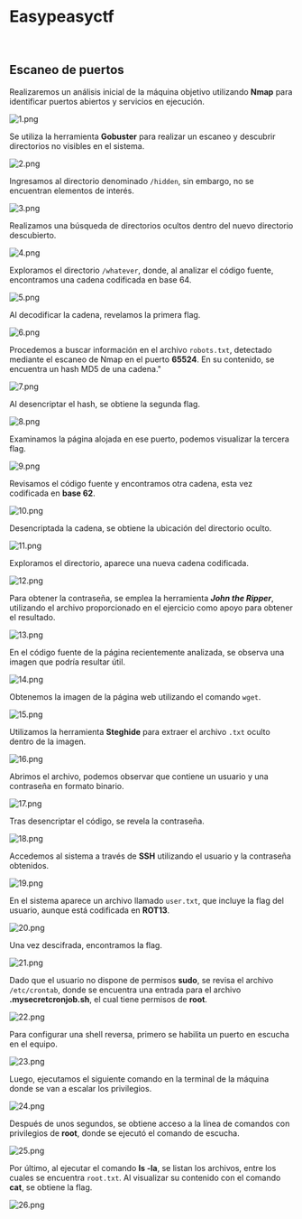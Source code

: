 # Easypeasyctf

<br>

## Escaneo de puertos

Realizaremos un análisis inicial de la máquina objetivo utilizando **Nmap** para identificar puertos abiertos y servicios en ejecución.

![1.png](./_resources/1.png)

Se utiliza la herramienta **Gobuster** para realizar un escaneo y descubrir directorios no visibles en el sistema.

![2.png](./_resources/2.png)

Ingresamos al directorio denominado `/hidden`, sin embargo, no se encuentran elementos de interés.

![3.png](./_resources/3.png)

Realizamos una búsqueda de directorios ocultos dentro del nuevo directorio descubierto.

![4.png](./_resources/4.png)

Exploramos el directorio `/whatever`, donde, al analizar el código fuente, encontramos una cadena codificada en base 64.

![5.png](./_resources/5.png)

Al decodificar la cadena, revelamos la primera flag.

![6.png](./_resources/6.png)

Procedemos a buscar información en el archivo `robots.txt`, detectado mediante el escaneo de Nmap en el puerto **65524**. En su contenido, se encuentra un hash MD5 de una cadena."

![7.png](./_resources/7.png)

Al desencriptar el hash, se obtiene la segunda flag.

![8.png](./_resources/8.png)

Examinamos la página alojada en ese puerto, podemos visualizar la tercera flag.

![9.png](./_resources/9.png)

Revisamos el código fuente y encontramos otra cadena, esta vez codificada en **base 62**.

![10.png](./_resources/10.png)

Desencriptada la cadena, se obtiene la ubicación del directorio oculto.

![11.png](./_resources/11.png)

Exploramos el directorio, aparece una nueva cadena codificada.

![12.png](../../_resources/12.png)

Para obtener la contraseña, se emplea la herramienta ***John the Ripper***, utilizando el archivo proporcionado en el ejercicio como apoyo para obtener el resultado.

![13.png](./_resources/13.png)

En el código fuente de la página recientemente analizada, se observa una imagen que podría resultar útil.

![14.png](./_resources/14.png)

Obtenemos la imagen de la página web utilizando el comando `wget`.

![15.png](./_resources/15.png)

Utilizamos la herramienta **Steghide** para extraer el archivo `.txt` oculto dentro de la imagen.

![16.png](./_resources/16.png)

Abrimos el archivo, podemos observar que contiene un usuario y una contraseña en formato binario.

![17.png](./_resources/17.png)

Tras desencriptar el código, se revela la contraseña.

![18.png](./_resources/18.png)

Accedemos al sistema a través de **SSH** utilizando el usuario y la contraseña obtenidos.

![19.png](./_resources/19.png)

En el sistema aparece un archivo llamado `user.txt`, que incluye la flag del usuario, aunque está codificada en **ROT13**.

![20.png](./_resources/20.png)

Una vez descifrada, encontramos la flag.

![21.png](./_resources/21.png)

Dado que el usuario no dispone de permisos **sudo**, se revisa el archivo `/etc/crontab`, donde se encuentra una entrada para el archivo **.mysecretcronjob.sh**, el cual tiene permisos de **root**.

![22.png](./_resources/22.png)

Para configurar una shell reversa, primero se habilita un puerto en escucha en el equipo.

![23.png](./_resources/23.png)

Luego, ejecutamos el siguiente comando en la terminal de la máquina donde se van a escalar los privilegios.

![24.png](./_resources/24.png)

Después de unos segundos, se obtiene acceso a la línea de comandos con privilegios de **root**, donde se ejecutó el comando de escucha.

![25.png](./_resources/25.png)

Por último, al ejecutar el comando **ls -la**, se listan los archivos, entre los cuales se encuentra `root.txt`. Al visualizar su contenido con el comando **cat**, se obtiene la flag.

![26.png](./_resources/26.png)
